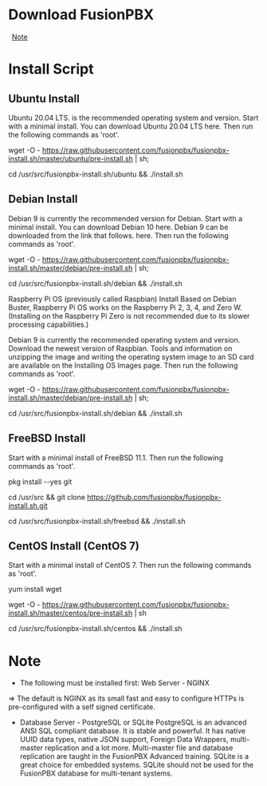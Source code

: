 # Download FusionPBX

&ensp;[Note](#1)

# Install Script

##  Ubuntu Install
Ubuntu 20.04 LTS. is the recommended operating system and version. Start with a minimal install. You can download Ubuntu 20.04 LTS here. Then run the following commands as 'root'.

wget -O - https://raw.githubusercontent.com/fusionpbx/fusionpbx-install.sh/master/ubuntu/pre-install.sh | sh;

cd /usr/src/fusionpbx-install.sh/ubuntu && ./install.sh


##  Debian Install

Debian 9 is currently the recommended version for Debian. Start with a minimal install. You can download Debian 10 here. Debian 9 can be downloaded from the link that follows. here. Then run the following commands as 'root'.

wget -O - https://raw.githubusercontent.com/fusionpbx/fusionpbx-install.sh/master/debian/pre-install.sh | sh;

cd /usr/src/fusionpbx-install.sh/debian && ./install.sh


Raspberry Pi OS (previously called Raspbian) Install
Based on Debian Buster, Raspberry Pi OS works on the Raspberry Pi 2, 3, 4, and Zero W. (Installing on the Raspberry Pi Zero is not recommended due to its slower processing capabilities.)

Debian 9 is currently the recommended operating system and version. Download the newest version of Raspbian. Tools and information on unzipping the image and writing the operating system image to an SD card are available on the Installing OS Images page. Then run the following commands as 'root'.

wget -O - https://raw.githubusercontent.com/fusionpbx/fusionpbx-install.sh/master/debian/pre-install.sh | sh;

cd /usr/src/fusionpbx-install.sh/debian && ./install.sh




##  FreeBSD Install
Start with a minimal install of FreeBSD 11.1. Then run the following commands as 'root'.

pkg install --yes git

cd /usr/src && git clone https://github.com/fusionpbx/fusionpbx-install.sh.git

cd /usr/src/fusionpbx-install.sh/freebsd && ./install.sh


##  CentOS Install (CentOS 7)
Start with a minimal install of CentOS 7. Then run the following commands as 'root'.

yum install wget

wget -O - https://raw.githubusercontent.com/fusionpbx/fusionpbx-install.sh/master/centos/pre-install.sh | sh

cd /usr/src/fusionpbx-install.sh/centos && ./install.sh

# <a name="1">Note</a>

- The following must be installed first: 
    Web Server - NGINX
    
=>  The default is NGINX as its small fast and easy to configure HTTPs is pre-configured with a self signed certificate.


- Database Server - PostgreSQL or SQLite
PostgreSQL is an advanced ANSI SQL compliant database. It is stable and powerful. It has native UUID data types, native JSON support, Foreign Data Wrappers, multi-master replication and a lot more. Multi-master file and database replication are taught in the FusionPBX Advanced training. SQLite is a great choice for embedded systems. SQLite should not be used for the FusionPBX database for multi-tenant systems.
